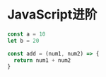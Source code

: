 # JavaScript进阶

```js
const a = 10
let b = 20

const add = (num1, num2) => {
  return num1 + num2
}
```